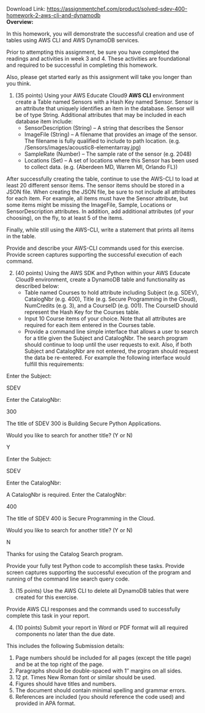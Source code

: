 Download Link: https://assignmentchef.com/product/solved-sdev-400-homework-2-aws-cli-and-dynamodb
<br>
<strong>Overview: </strong>

In this homework, you will demonstrate the successful creation and use of tables using AWS CLI and AWS DynamoDB services.

Prior to attempting this assignment, be sure you have completed the readings and activities in week 3 and 4. These activities are foundational and required to be successful in completing this homework.

Also, please get started early as this assignment will take you longer than you think.

<ol>

 <li>(35 points) Using your AWS Educate Cloud9 <strong>AWS CLI</strong> environment create a Table named Sensors with a Hash Key named Sensor. Sensor is an attribute that uniquely identifies an item in the database. Sensor will be of type String. Additional attributes that may be included in each database item include:

  <ul>

   <li>SensorDescription (String) – A string that describes the Sensor</li>

   <li>ImageFile (String) – A filename that provides an image of the sensor. The filename is fully qualified to include to path location. (e.g. /Sensors/images/acoustic8-elementarray.jpg)</li>

   <li>SampleRate (Number) – The sample rate of the sensor (e.g. 2048)</li>

   <li>Locations (Set) – A set of locations where this Sensor has been used to collect data. (e.g. {Aberdeen MD, Warren MI, Orlando FL})</li>

  </ul></li>

</ol>

After successfully creating the table, continue to use the AWS-CLI to load at least 20 different sensor items. The sensor items should be stored in a JSON file. When creating the JSON file, be sure to not include all attributes for each item. For example, all items must have the Sensor attribute, but some items might be missing the ImageFile, Sample, Locations or SensorDescription attributes. In addition, add additional attributes (of your choosing), on the fly, to at least 5 of the items.

Finally, while still using the AWS-CLI, write a statement that prints all items in the table.

Provide and describe your AWS-CLI commands used for this exercise. Provide screen captures supporting the successful execution of each command.

<ol start="2">

 <li>(40 points) Using the AWS SDK and Python within your AWS Educate Cloud9 environment, create a DynamoDB table and functionality as described below:

  <ul>

   <li>Table named Courses to hold attribute including Subject (e.g. SDEV), CatalogNbr (e.g. 400), Title (e.g. Secure Programming in the Cloud), NumCredits (e.g. 3), and a CourseID (e.g. 001). The CourseID should represent the Hash Key for the Courses table.</li>

   <li>Input 10 Course items of your choice. Note that all attributes are required for each item entered in the Courses table.</li>

   <li>Provide a command line simple interface that allows a user to search for a title given the Subject and CatalogNbr. The search program should continue to loop until the user requests to exit. Also, if both Subject and CatalogNbr are not entered, the program should request the data be re-entered. For example the following interface would fulfill this requirements:</li>

  </ul></li>

</ol>




Enter the Subject:

SDEV

Enter the CatalogNbr:

300

The title of SDEV 300 is Building Secure Python Applications.

Would you like to search for another title? (Y or N)

Y

Enter the Subject:

SDEV

Enter the CatalogNbr:

A CatalogNbr is required. Enter the CatalogNbr:

400

The title of SDEV 400 is Secure Programming in the Cloud.

Would you like to search for another title? (Y or N)

N

Thanks for using the Catalog Search program.




Provide your fully test Python code to accomplish these tasks. Provide screen captures supporting the successful execution of the program and running of the command line search query code.

<ol start="3">

 <li>(15 points) Use the AWS CLI to delete all DynamoDB tables that were created for this exercise.</li>

</ol>

Provide AWS CLI responses and the commands used to successfully complete this task in your report.

<ol start="4">

 <li>(10 points) Submit your report in Word or PDF format will all required components no later than the due date.</li>

</ol>

This includes the following Submission details:

<ol>

 <li>Page numbers should be included for all pages (except the title page) and be at the top right of the page.</li>

 <li>Paragraphs should be double-spaced with 1″ margins on all sides.</li>

 <li>12 pt. Times New Roman font or similar should be used.</li>

 <li>Figures should have titles and numbers.</li>

 <li>The document should contain minimal spelling and grammar errors.</li>

 <li>References are included (you should reference the code used) and provided in APA format.</li>

</ol>


